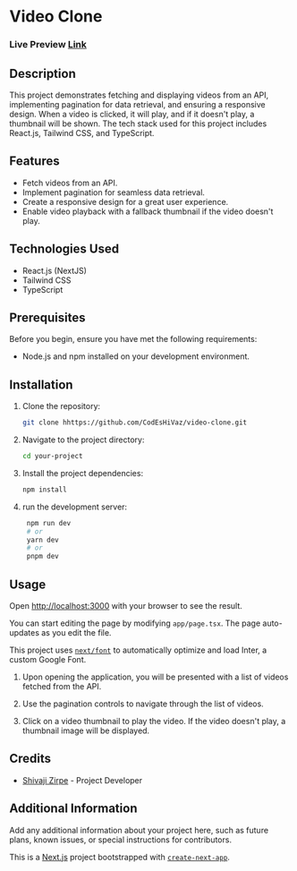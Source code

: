 # Video Clone

### Live Preview <a href="https://video-clone-codeshivaz.vercel.app/">Link</a>
## Description

This project demonstrates fetching and displaying videos from an API, implementing pagination for data retrieval, and ensuring a responsive design. When a video is clicked, it will play, and if it doesn't play, a thumbnail will be shown. The tech stack used for this project includes React.js, Tailwind CSS, and TypeScript.

## Features

- Fetch videos from an API.
- Implement pagination for seamless data retrieval.
- Create a responsive design for a great user experience.
- Enable video playback with a fallback thumbnail if the video doesn't play.

## Technologies Used

- React.js (NextJS)
- Tailwind CSS
- TypeScript

## Prerequisites

Before you begin, ensure you have met the following requirements:

- Node.js and npm installed on your development environment.

## Installation

1. Clone the repository:

   ```bash
   git clone hhttps://github.com/CodEsHiVaz/video-clone.git
   ```

2. Navigate to the project directory:

   ```bash
   cd your-project
   ```

3. Install the project dependencies:

   ```bash
   npm install
   ```

4. run the development server:

   ```bash
    npm run dev
    # or
    yarn dev
    # or
    pnpm dev
   ```


## Usage


Open [http://localhost:3000](http://localhost:3000) with your browser to see the result.

You can start editing the page by modifying `app/page.tsx`. The page auto-updates as you edit the file.

This project uses [`next/font`](https://nextjs.org/docs/basic-features/font-optimization) to automatically optimize and load Inter, a custom Google Font.




1. Upon opening the application, you will be presented with a list of videos fetched from the API.

2. Use the pagination controls to navigate through the list of videos.

3. Click on a video thumbnail to play the video. If the video doesn't play, a thumbnail image will be displayed.

## Credits

- [Shivaji Zirpe](https://github.com/CodEsHiVaz) - Project Developer

## Additional Information

Add any additional information about your project here, such as future plans, known issues, or special instructions for contributors.

This is a [Next.js](https://nextjs.org/) project bootstrapped with [`create-next-app`](https://github.com/vercel/next.js/tree/canary/packages/create-next-app).
